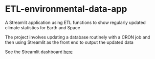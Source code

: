 # ETL-environmental-data-app
A Streamlit application using ETL functions to show regularly updated climate statistics for Earth and Space

The project involves updating a database routinely with a CRON job and then using Streamlit as the front end to output the updated data

See the Streamlit dashboard [here](https://etl-environmental-data-app.streamlit.app/)
